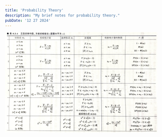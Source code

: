 ```yaml
---
title: 'Probability Theory'
description: "My brief notes for probability theory."
pubDate: '12 27 2024'
---
```


![graph](../images/math_1.png.png)